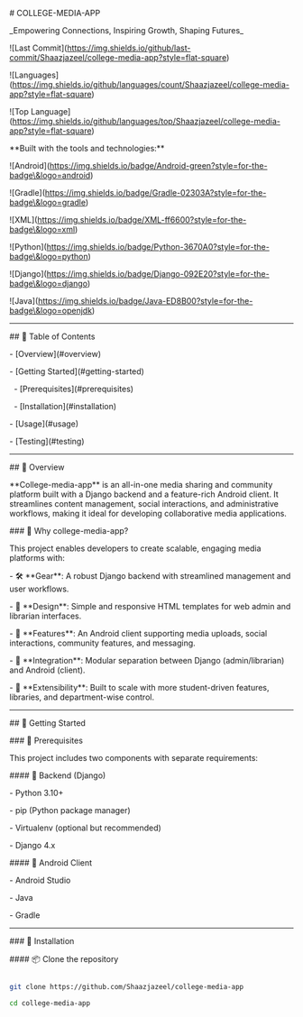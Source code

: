 \# COLLEGE-MEDIA-APP



\_Empowering Connections, Inspiring Growth, Shaping Futures\_



!\[Last Commit](https://img.shields.io/github/last-commit/Shaazjazeel/college-media-app?style=flat-square)

!\[Languages](https://img.shields.io/github/languages/count/Shaazjazeel/college-media-app?style=flat-square)

!\[Top Language](https://img.shields.io/github/languages/top/Shaazjazeel/college-media-app?style=flat-square)



\*\*Built with the tools and technologies:\*\*



!\[Android](https://img.shields.io/badge/Android-green?style=for-the-badge\&logo=android)

!\[Gradle](https://img.shields.io/badge/Gradle-02303A?style=for-the-badge\&logo=gradle)

!\[XML](https://img.shields.io/badge/XML-ff6600?style=for-the-badge\&logo=xml)

!\[Python](https://img.shields.io/badge/Python-3670A0?style=for-the-badge\&logo=python)

!\[Django](https://img.shields.io/badge/Django-092E20?style=for-the-badge\&logo=django)

!\[Java](https://img.shields.io/badge/Java-ED8B00?style=for-the-badge\&logo=openjdk)



---



\## 📑 Table of Contents



\- \[Overview](#overview)

\- \[Getting Started](#getting-started)

&nbsp; - \[Prerequisites](#prerequisites)

&nbsp; - \[Installation](#installation)

\- \[Usage](#usage)

\- \[Testing](#testing)



---



\## 📘 Overview



\*\*College-media-app\*\* is an all-in-one media sharing and community platform built with a Django backend and a feature-rich Android client. It streamlines content management, social interactions, and administrative workflows, making it ideal for developing collaborative media applications.



\### 🎯 Why college-media-app?



This project enables developers to create scalable, engaging media platforms with:



\- 🛠️ \*\*Gear\*\*: A robust Django backend with streamlined management and user workflows.

\- 🎨 \*\*Design\*\*: Simple and responsive HTML templates for web admin and librarian interfaces.

\- 📱 \*\*Features\*\*: An Android client supporting media uploads, social interactions, community features, and messaging.

\- 🔗 \*\*Integration\*\*: Modular separation between Django (admin/librarian) and Android (client).

\- 🧩 \*\*Extensibility\*\*: Built to scale with more student-driven features, libraries, and department-wise control.



---



\## 🚀 Getting Started



\### 🧰 Prerequisites



This project includes two components with separate requirements:



\#### 🐍 Backend (Django)

\- Python 3.10+

\- pip (Python package manager)

\- Virtualenv (optional but recommended)

\- Django 4.x



\#### 📱 Android Client

\- Android Studio

\- Java

\- Gradle



---



\### 🔧 Installation



\#### 📦 Clone the repository



```bash

git clone https://github.com/Shaazjazeel/college-media-app

cd college-media-app



